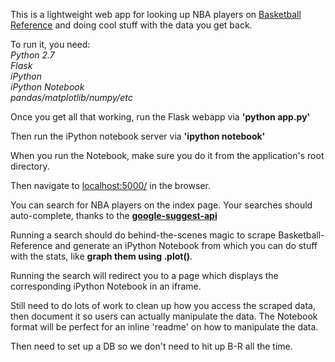 This is a lightweight web app for looking up NBA players on [Basketball Reference](http://basketball-reference.com) and doing cool stuff with the data you get back.

To run it, you need:  
*Python 2.7*  
*Flask*  
*iPython*  
*iPython Notebook*  
*pandas/matplotlib/numpy/etc*

Once you get all that working, run the Flask webapp via **'python app.py'**

Then run the iPython notebook server via **'ipython notebook'**

When you run the Notebook, make sure you do it from the application's root directory.

Then navigate to [localhost:5000/](http://localhost:5000/) in the browser.

You can search for NBA players on the index page. Your searches should auto-complete, thanks to the **[google-suggest-api](https://github.com/haochi/jquery.googleSuggest)**

Running a search should do behind-the-scenes magic to scrape Basketball-Reference and generate an iPython Notebook from which you can do stuff with the stats, like **graph them using .plot()**.

Running the search will redirect you to a page which displays the corresponding iPython Notebook in an iframe.

Still need to do lots of work to clean up how you access the scraped data, then document it so users can actually manipulate the data. The Notebook format will be perfect for an inline 'readme' on how to manipulate the data.

Then need to set up a DB so we don't need to hit up B-R all the time.
